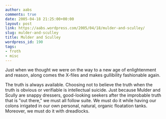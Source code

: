 ```yaml
---
author: aabs
comments: true
date: 2005-04-18 21:25:00+00:00
layout: post
link: https://aabs.wordpress.com/2005/04/18/mulder-and-sculley/
slug: mulder-and-sculley
title: Mulder and Sculley
wordpress_id: 190
tags:
- froth
- misc
---
```


Just when we thought we were on the way to a new age of enlightenment and reason, along comes the X-files and makes gullibility fashionable again.

The truth is always available. Choosing not to believe the truth when the truth is obvious or verifiable is intellectual suicide. Just because Mulder and Scully are snappy dressers, good-looking seekers after the improbable truth that is "out there," we must all follow suite. We must do it while having our colons irrigated in our own personal, natural, organic floatation tanks. Moreover, we must do it with dreadlocks.
